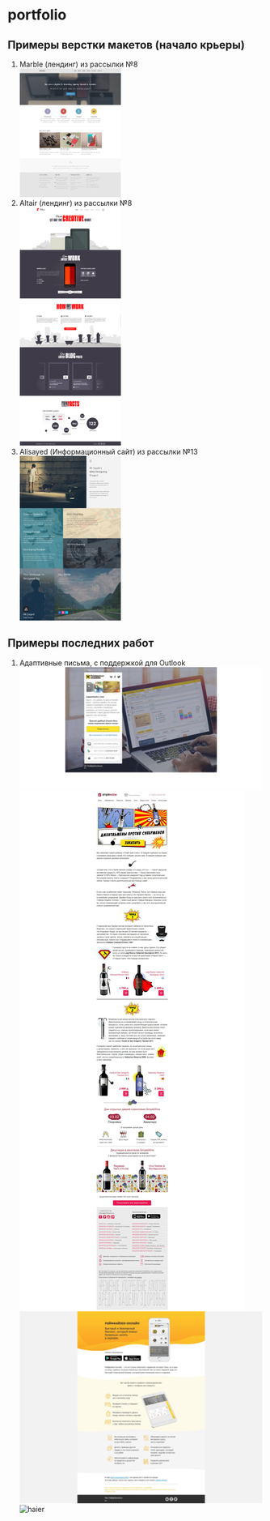 # portfolio
Примеры верстки макетов (начало крьеры)
------
1. Marble (лендинг) из рассылки №8  
![Marble](https://github.com/ptonixue/portfolio/blob/master/marble/index_preview.png "Marble")
2. Altair (лендинг) из рассылки №8  
![Altair](https://github.com/ptonixue/portfolio/blob/master/altair/index_preview.png "Altair")
3. Alisayed (Информационный сайт) из рассылки №13  
![Alisayed](https://github.com/ptonixue/portfolio/blob/master/alisayed/index_preview.png "Alisayed")

Примеры последних работ
------
1. Адаптивные письма, с поддержкой для Outlook  
![raiffaizen_bank](https://github.com/ptonixue/portfolio/blob/master/preview_mail_1.jpg "raiffaizen_bank")
![simple_wine](https://github.com/ptonixue/portfolio/blob/master/preview_mail_2.jpg "simple_wine")
![raiffaizen_online](https://github.com/ptonixue/portfolio/blob/master/preview_mail_3.jpg "raiffaizen_online")
![haier](https://github.com/ptonixue/portfolio/blob/master/preview_mail_4.jpg "haier")


